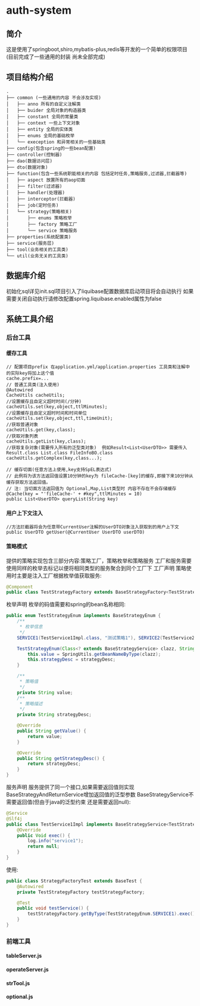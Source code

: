 # auth-system
## 简介
这是使用了springboot,shiro,mybatis-plus,redis等开发的一个简单的权限项目(目前完成了一些通用的封装 尚未全部完成)

## 项目结构介绍
```
.
├── common (一些通用的内容 不会涉及实现)
│   ├── anno 所有的自定义注解类
│   ├── buider 全局对象的构造器类
│   ├── constant 全局的常量类
│   ├── context 一些上下文对象 
│   ├── entity 全局的实体类
│   ├── enums 全局的基础枚举
│   └── exeception 和异常相关的一些基础类
├── config(包含spring的一些bean配置)
├── controller(控制器)
├── dao(数据访问层)
├── dto(数据对象)
├── function(包含一些系统职能相关的内容 包括定时任务,策略服务,过滤器,拦截器等)
│   ├── aspect 放置所有的aop切面
│   ├── filter(过滤器)
│   ├── handler(处理器)
│   ├── interceptor(拦截器)
│   ├── job(定时任务)
│   └── strategy(策略相关)
│       ├── enums 策略枚举
│       ├── factory 策略工厂
│       └── service 策略服务
├── properties(系统配置类)
├── service(服务层)
├── tool(业务相关的工具类)
└── util(业务无关的工具类)
```

## 数据库介绍
初始化sql详见init.sql项目引入了liquibase配置数据库启动项目将会自动执行
如果需要关闭自动执行请修改配置spring.liquibase.enabled属性为false

## 系统工具介绍
### 后台工具
#### 缓存工具
```
// 配置项目prefix 在application.yml/application.properties 工具类和注解中的实际key将加上这个值
cache.prefix=...
// 普通工具类(注入使用)
@Autowired
CacheUtils cacheUtils;
//设置缓存且自定义超时时间(/分钟)
cacheUtils.set(key,object,ttlMinutes);
//设置缓存且自定义超时时间和时间单位
cacheUtils.set(key,object,ttl,timeUnit);
//获取普通对象
cacheUtils.get(key,class);
//获取对象列表
cacheUtils.getList(key,class);
//获取复杂对象(需要传入所有的泛型类对象)  例如Result<List<UserDTO>> 需要传入 Result.class List.class FileInfoBO.class
cacheUtils.getComplex(key,class...);
 
// 缓存切面(任意方法上使用,key支持SpEL表达式) 
// 此例将为该方法返回值设置10分钟的key为 fileCache-[key]的缓存,即接下来10分钟从缓存获取方法返回值。
// 注: 当切面方法返回值为 Optional,Map,List类型时 内容不存在不会存储缓存
@Cache(key = "'fileCache-' + #key",ttlMinutes = 10)
public List<UserDTO> queryList(String key)
```
#### 用户上下文注入
```
//方法拦截器将会为任意带CurrentUser注解的UserDTO对象注入获取到的用户上下文
public UserDTO getUser(@CurrentUser UserDTO userDTO)
```
#### 策略模式
提供的策略实现包含三部分内容:策略工厂，策略枚举和策略服务 工厂和服务需要使用同样的枚举去标记以便将相同类型的服务聚合到同个工厂下
工厂声明 策略使用时主要是注入工厂根据枚举值获取服务:
```java
@Component
public class TestStrategyFactory extends BaseStrategyFactory<TestStrategyEnum> {}
```
枚举声明 枚举的码值需要和spring的bean名称相同:
```java
public enum TestStrategyEnum implements BaseStrategyEnum {
    /**
     * 枚举信息
     */
    SERVICE1(TestService1Impl.class, "测试策略1"), SERVICE2(TestService2Impl.class, "测试策略2");

    TestStrategyEnum(Class<? extends BaseStrategyService> clazz, String strategyDesc) {
        this.value = SpringUtils.getBeanNameByType(clazz);
        this.strategyDesc = strategyDesc;
    }

    /**
     * 策略值
     */
    private String value;
    /**
     * 策略描述
     */
    private String strategyDesc;

    @Override
    public String getValue() {
        return value;
    }

    @Override
    public String getStrategyDesc() {
        return strategyDesc;
    }
}
```
服务声明 服务提供了同一个接口,如果需要返回值则实现BaseStrategyAndReturnService增加返回值的泛型参数 BaseStrategyService不需要返回值(但由于java的泛型约束 还是需要返回null):
```java
@Service
@Slf4j
public class TestService1Impl implements BaseStrategyService<TestStrategyEnum> {
    @Override
    public Void exec() {
        log.info("service1");
        return null;
    }
}
```
使用:
```java
public class StrategyFactoryTest extends BaseTest {
    @Autowired
    private TestStrategyFactory testStrategyFactory;

    @Test
    public void testService() {
        testStrategyFactory.getByType(TestStrategyEnum.SERVICE1).exec();
    }
}
```

### 前端工具

#### tableServer.js

#### operateServer.js

#### strTool.js

#### optional.js